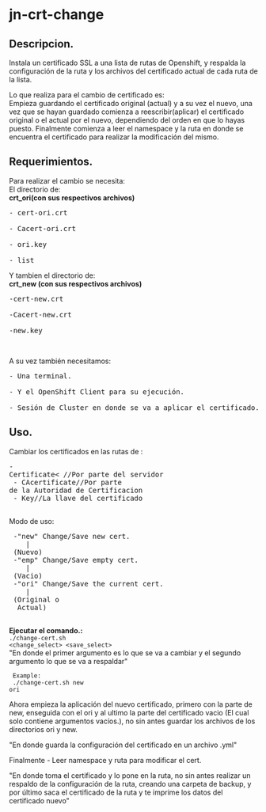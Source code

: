 # jn-crt-change

Descripcion.
-
<p> 
Instala un certificado SSL a una lista de rutas de Openshift, 
y respalda la configuración de la ruta y los archivos del certificado actual de cada ruta de la lista.

Lo que realiza para el cambio de certificado es:<br>
Empieza guardando el certificado original (actual) y a su vez
el nuevo, una vez que se hayan guardado comienza a reescribir(aplicar)
el certificado original o el actual por el nuevo, dependiendo del
orden en que lo hayas puesto.
Finalmente comienza a leer el namespace y la ruta
en donde se encuentra el certificado para realizar la modificación 
del mismo. </p>


Requerimientos.
-
Para realizar el cambio se necesita:<br>
El directorio de:<br>
<strong>crt_ori(con sus respectivos archivos)</strong><br>
<pre>
- cert-ori.crt</li><br>
- Cacert-ori.crt</li><br>
- ori.key</li><br>
- list<br></pre>
Y tambien el directorio de:<br>
<strong>crt_new (con sus respectivos archivos)</strong><br>
<pre>
-cert-new.crt<br>
-Cacert-new.crt<br>
-new.key<br></pre>
<br>

A su vez también necesitamos:  <br>
<pre>
- Una terminal.<br>
- Y el OpenShift Client para su ejecución.<br>
- Sesión de Cluster en donde se va a aplicar el certificado. 
</pre>

Uso.
-
Cambiar los certificados en las rutas de : <br>
      <pre>- Certificate< //Por parte del servidor <br>
           - CAcertificate//Por parte de la Autoridad de Certificacion<br>
           - Key//La llave del certificado
<br></pre>
Modo de uso:<br>    
<pre>
 -"new" Change/Save new cert.
    |
 (Nuevo)
 -"emp" Change/Save empty cert.
    |
 (Vacio)
 -"ori" Change/Save the current cert.
    |
 (Original o
  Actual)
 </pre>
 

<strong><p> Ejecutar el comando.:<br></strong>
<code>./change-cert.sh <change_select> <save_select></code><br>
"En donde el primer argumento es lo que se va a cambiar 
 y el segundo argumento lo que se va a respaldar"<br></p>
    <code>    Example:<br>
    ./change-cert.sh new ori</code><br>
    
Ahora empieza la aplicación del nuevo certificado, primero
con la parte de new, enseguida con el ori y al ultimo la parte
del certificado vacio (El cual solo contiene argumentos vacíos.),
no sin antes guardar los archivos de los directorios ori y new.<br>

"En donde guarda la configuración del certificado en un archivo .yml"

Finalmente - Leer namespace y ruta para modificar el cert.<br>
<p>"En donde toma el certificado y lo pone en la ruta, 
no sin antes realizar un respaldo de la configuración de la ruta,
creando una carpeta de backup, y por último saca el certificado de
la ruta y te imprime los datos del certificado nuevo"</p>



 






